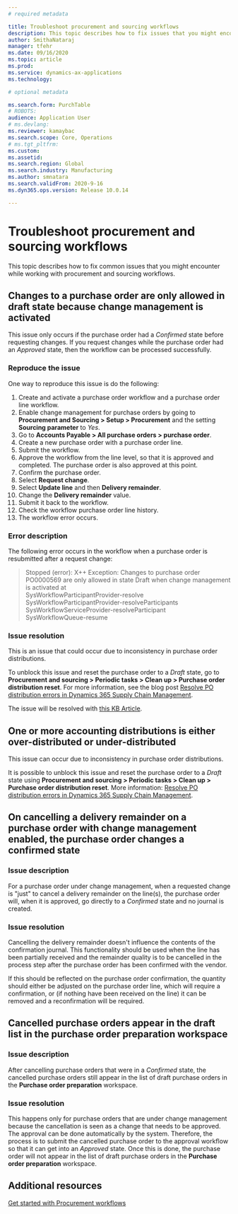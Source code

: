 ```yaml
---
# required metadata

title: Troubleshoot procurement and sourcing workflows
description: This topic describes how to fix issues that you might encounter while working with procurement and sourcing workflows.
author: SmithaNataraj
manager: tfehr
ms.date: 09/16/2020
ms.topic: article
ms.prod: 
ms.service: dynamics-ax-applications
ms.technology: 

# optional metadata

ms.search.form: PurchTable
# ROBOTS: 
audience: Application User
# ms.devlang: 
ms.reviewer: kamaybac
ms.search.scope: Core, Operations
# ms.tgt_pltfrm: 
ms.custom: 
ms.assetid: 
ms.search.region: Global
ms.search.industry: Manufacturing
ms.author: smnatara
ms.search.validFrom: 2020-9-16
ms.dyn365.ops.version: Release 10.0.14

---
```

# Troubleshoot procurement and sourcing workflows

This topic describes how to fix common issues that you might encounter while working with procurement and sourcing workflows.

## Changes to a purchase order are only allowed in draft state because change management is activated

This issue only occurs if the purchase order had a *Confirmed* state before requesting changes. If you request changes while the purchase order had an *Approved* state, then the workflow can be processed successfully.

### Reproduce the issue

One way to reproduce this issue is do the following:

1. Create and activate a purchase order workflow and a purchase order line workflow.
1. Enable change management for purchase orders by going to **Procurement and Sourcing > Setup > Procurement** and the setting **Sourcing parameter** to *Yes*.
1. Go to **Accounts Payable > All purchase orders > purchase order**.
1. Create a new purchase order with a purchase order line.
1. Submit the workflow.
1. Approve the workflow from the line level, so that it is approved and completed. The purchase order is also approved at this point.
1. Confirm the purchase order.
1. Select **Request change**.
1. Select **Update line** and then **Delivery remainder**.
1. Change the **Delivery remainder** value.
1. Submit it back to the workflow.
1. Check the workflow purchase order line history.
1. The workflow error occurs.

### Error description

The following error occurs in the workflow when a purchase order is resubmitted after a request change:

> Stopped (error): X++ Exception: Changes to purchase order PO0000569 are only allowed in state Draft when change management is activated at<br>
SysWorkflowParticipantProvider-resolve<br>
SysWorkflowParticipantProvider-resolveParticipants<br>
SysWorkflowServiceProvider-resolveParticipant<br>
SysWorkflowQueue-resume

### Issue resolution

This is an issue that could occur due to inconsistency in purchase order distributions.

To unblock this issue and reset the purchase order to a *Draft* state, go to **Procurement and sourcing > Periodic tasks > Clean up > Purchase order distribution reset**. For more information, see the blog post [Resolve PO distribution errors in Dynamics 365 Supply Chain Management](https://cloudblogs.microsoft.com/dynamics365/it/2020/08/12/resolve-po-distribution-errors-in-dynamics-365-supply-chain-management/).

The issue will be resolved with [this KB Article](https://msdyneng.visualstudio.com/FinOps/_workitems/edit/467138).

## One or more accounting distributions is either over-distributed or under-distributed

This issue can occur due to inconsistency in purchase order distributions.

It is possible to unblock this issue and reset the purchase order to a *Draft* state using **Procurement and sourcing > Periodic tasks > Clean up > Purchase order distribution reset**. More information: [Resolve PO distribution errors in Dynamics 365 Supply Chain Management](https://cloudblogs.microsoft.com/dynamics365/it/2020/08/12/resolve-po-distribution-errors-in-dynamics-365-supply-chain-management/).

## On cancelling a delivery remainder on a purchase order with change management enabled, the purchase order changes a confirmed state

### Issue description

For a purchase order under change management, when a requested change is "just" to cancel a delivery remainder on the line(s), the purchase order will, when it is approved, go directly to a *Confirmed* state and no journal is created.

### Issue resolution

Cancelling the delivery remainder doesn't influence the contents of the confirmation journal. This functionality should be used when the line has been partially received and the remainder quality is to be cancelled in the process step after the purchase order has been confirmed with the vendor.

If this should be reflected on the purchase order confirmation, the quantity should either be adjusted on the purchase order line, which will require a confirmation, or (if nothing have been received on the line) it can be removed and a reconfirmation will be required.

## Cancelled purchase orders appear in the draft list in the purchase order preparation workspace

### Issue description

After cancelling purchase orders that were in a *Confirmed* state, the cancelled purchase orders still appear in the list of draft purchase orders in the **Purchase order preparation** workspace.

### Issue resolution

This happens only for purchase orders that are under change management because the cancellation is seen as a change that needs to be approved. The approval can be done automatically by the system. Therefore, the process is to submit the cancelled purchase order to the approval workflow so that it can get into an *Approved* state. Once this is done, the purchase order will not appear in the list of draft purchase orders in the **Purchase order preparation** workspace.

## Additional resources

[Get started with Procurement workflows](procurement-sourcing-workflows.md)